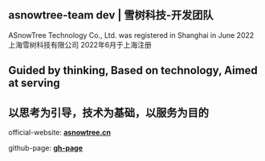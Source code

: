 ##    asnowtree-team dev | 雪树科技-开发团队 

ASnowTree Technology Co., Ltd. was registered in Shanghai in June 2022 
上海雪树科技有限公司 2022年6月于上海注册

##  Guided by thinking, Based on technology, Aimed at serving 
## 以思考为引导，技术为基础，以服务为目的 

official-website: [**asnowtree.cn**](https://www.asnowtree.cn)

github-page: [**gh-page**](https://asnowtree.github.io)
